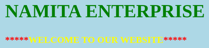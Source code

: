 # NAMITA ENTERPRISE
 <html>
<head>

<style>

body {
    background-color: lightblue; color:green; font-family: verdana;
    font-size: 30px;
    text-align: left;
}
#example2 {
 border: 5px solid red;
    padding: 5px;
    border-radius: 50px 30px;

}
.button {
    background-color:WHITE;
    border: none;
    color:BLUE;
    padding: 5px 2px;
    text-align: center;
    text-decoration: none;
    display: inline-block;
    font-size: 10px;
    margin: 2px 2px;
    cursor: pointer;}
 </style>
</head>
 <B><font color="RED">*****</font><font color="YELLOW">WELCOME TO OUR WEBSITE<font color="RED">*****</font>

